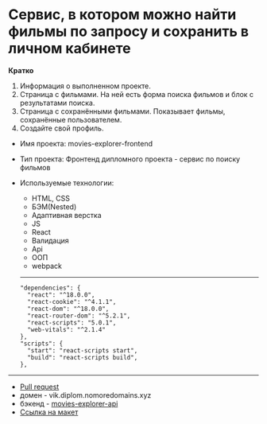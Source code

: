 #  Сервис, в котором можно найти фильмы по запросу и сохранить в личном кабинете

**Кратко**

1. Информация о выполненном проекте.
2. Страница с фильмами. На ней есть форма поиска фильмов и блок с результатами поиска.
3. Страница с сохранёнными фильмами. Показывает фильмы, сохранённые пользователем.
4. Создайте свой профиль.

* Имя проекта: movies-explorer-frontend 

* Тип проекта: Фронтенд дипломного проекта - сервис по поиску фильмов

* Используемые технологии:

  - HTML, CSS
  - БЭМ(Nested)
  - Адаптивная верстка
  - JS
  - React
  - Валидация
  - Api
  - ООП
  - webpack

  ***

      "dependencies": {
        "react": "^18.0.0",
        "react-cookie": "^4.1.1",
        "react-dom": "^18.0.0",
        "react-router-dom": "^5.2.1",
        "react-scripts": "5.0.1",
        "web-vitals": "^2.1.4"
      },
      "scripts": {
        "start": "react-scripts start",
        "build": "react-scripts build",
      },

***

* [Pull request](https://github.com/Vik163/movies-explorer-frontend/pulls?q=is%3Apr+is%3Aclosed)
* домен - vik.diplom.nomoredomains.xyz
* бэкенд - [movies-explorer-api](https://github.com/Vik163/movies-explorer-api)
* [Ссылка на макет](https://www.figma.com/file/Epk6R45sgvlIg9rJEmLa7U/Diploma-(Copy)?node-id=932%3A3228)


